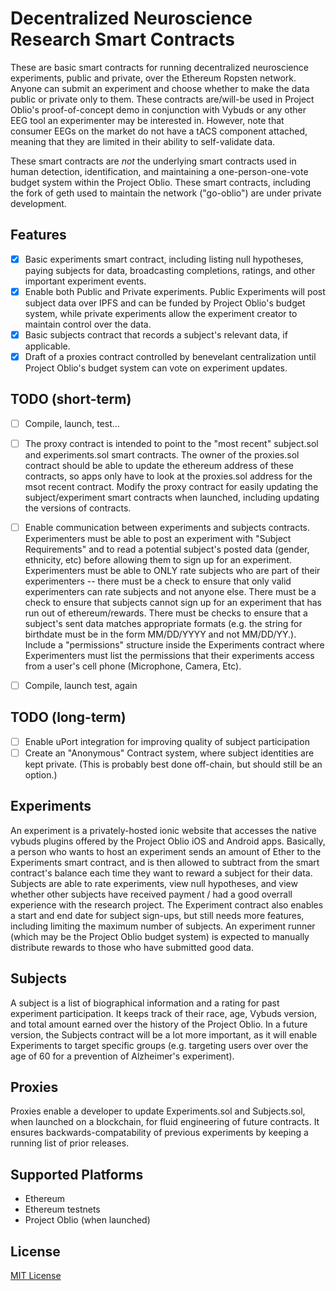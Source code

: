 # Decentralized Neuroscience Research Smart Contracts

These are basic smart contracts for running decentralized neuroscience experiments, public and private, over the Ethereum Ropsten network. Anyone can submit an experiment and choose whether to make the data public or private only to them. These contracts are/will-be used in Project Oblio's proof-of-concept demo in conjunction with Vybuds or any other EEG tool an experimenter may be interested in. However, note that consumer EEGs on the market do not have a tACS component attached, meaning that they are limited in their ability to self-validate data. 

These smart contracts are *not* the underlying smart contracts used in human detection, identification, and maintaining a one-person-one-vote budget system within the Project Oblio. These smart contracts, including the fork of geth used to maintain the network ("go-oblio") are under private development. 
 
## Features
- [x] Basic experiments smart contract, including listing null hypotheses, paying subjects for data, broadcasting completions, ratings, and other important experiment events. 
- [x] Enable both Public and Private experiments. Public Experiments will post subject data over IPFS and can be funded by Project Oblio's budget system, while private experiments allow the experiment creator to maintain control over the data.
- [x] Basic subjects contract that records a subject's relevant data, if applicable. 
- [x] Draft of a proxies contract controlled by benevelant centralization until Project Oblio's budget system can vote on experiment updates. 

## TODO (short-term)
- [ ] Compile, launch, test... 
- [ ] The proxy contract is intended to point to the "most recent" subject.sol and experiments.sol smart contracts. The owner of the proxies.sol contract should be able to update the ethereum address of these contracts, so apps only have to look at the proxies.sol address for the msot recent contract. Modify the proxy contract for easily updating the subject/experiment smart contracts when launched, including updating the versions of contracts. 
- [ ] Enable communication between experiments and subjects contracts. Experimenters must be able to post an experiment with "Subject Requirements" and to read a potential subject's posted data (gender, ethnicity, etc) before allowing them to sign up for an experiment. Experimenters must be able to ONLY rate subjects who are part of their experimenters -- there must be a check to ensure that only valid experimenters can rate subjects and not anyone else. There must be a check to ensure that subjects cannot sign up for an experiment that has run out of ethereum/rewards. There must be checks to ensure that a subject's sent data matches appropriate formats (e.g. the string for birthdate must be in the form MM/DD/YYYY and not MM/DD/YY.). Include a "permissions" structure inside the Experiments contract where Experimenters must list the permissions that their experiments access from a user's cell phone (Microphone, Camera, Etc). 
- [ ] Compile, launch test, again


## TODO (long-term)
- [ ] Enable uPort integration for improving quality of subject participation
- [ ] Create an "Anonymous" Contract system, where subject identities are kept private. (This is probably best done off-chain, but should still be an option.)

## Experiments
An experiment is a privately-hosted ionic website that accesses the native vybuds plugins offered by the Project Oblio iOS and Android apps. Basically, a person who wants to host an experiment sends an amount of Ether to the Experiments smart contract, and is then allowed to subtract from the smart contract's balance each time they want to reward a subject for their data. Subjects are able to rate experiments, view null hypotheses, and view whether other subjects have received payment / had a good overrall experience with the research project. The Experiment contract also enables a start and end date for subject sign-ups, but still needs more features, including limiting the maximum number of subjects. An experiment runner (which may be the Project Oblio budget system) is expected to manually distribute rewards to those who have submitted good data. 

## Subjects
A subject is a list of biographical information and a rating for past experiment participation. It keeps track of their race, age, Vybuds version, and total amount earned over the history of the Project Oblio. In a future version, the Subjects contract will be a lot more important, as it will enable Experiments to target specific groups (e.g. targeting users over over the age of 60 for a prevention of Alzheimer's experiment). 

## Proxies
Proxies enable a developer to update Experiments.sol and Subjects.sol, when launched on a blockchain, for fluid engineering of future contracts. It ensures backwards-compatability of previous experiments by keeping a running list of prior releases. 

## Supported Platforms
* Ethereum
* Ethereum testnets
* Project Oblio (when launched)



## License
[MIT License](https://github.com/Project-Oblio/decentralized-neuroscience-research-smart-contracts/blob/master/LICENSE)

